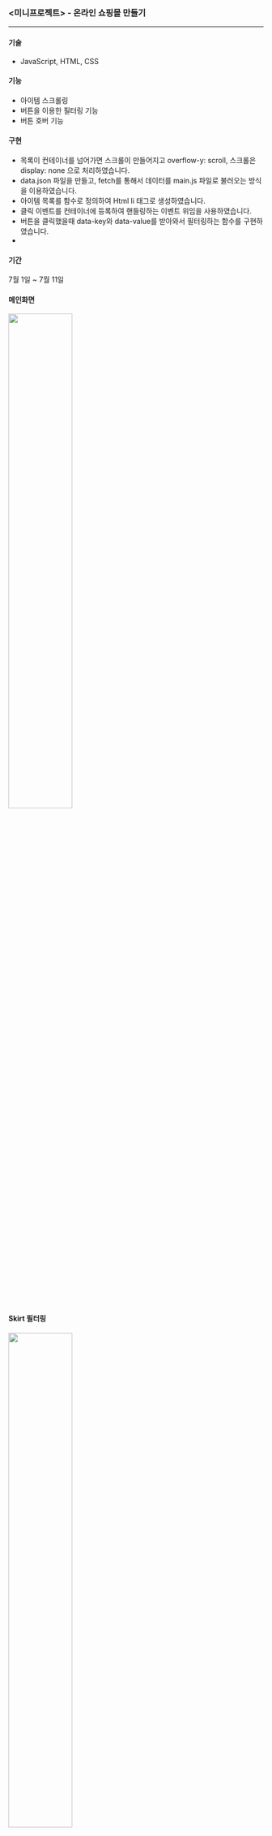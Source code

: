 
### <미니프로젝트> - 온라인 쇼핑몰 만들기
---
#### 기술
- JavaScript, HTML, CSS

#### 기능
- 아이템 스크롤링
- 버튼을 이용한 필터링 기능
- 버튼 호버 기능

#### 구현
- 목록이 컨테이너를 넘어가면 스크롤이 만들어지고 overflow-y: scroll, 스크롤은 display: none 으로 처리하였습니다.
- data.json 파일을 만들고, fetch를 통해서 데이터를 main.js 파일로 불러오는 방식을 이용하였습니다.
- 아이템 목록를 함수로 정의하여 Html li 태그로 생성하였습니다.
- 클릭 이벤트를 컨테이너에 등록하여 핸들링하는 이벤트 위임을 사용하였습니다.
- 버튼을 클릭했을때 data-key와 data-value를 받아와서 필터링하는 함수를 구현하였습니다.
- 
#### 기간
7월 1일 ~ 7월 11일

#### 메인화면
<img src="https://user-images.githubusercontent.com/58972939/178279974-2874286d-026c-4414-81c2-89898ee397e0.png" width="50%" height="50%">

#### Skirt 필터링
<img src="https://user-images.githubusercontent.com/58972939/178286940-bf1117e3-6b75-4038-b69a-f72de2682a0a.png" width="50%" height="50%">

#### Color - Pink 필터링
<img src="https://user-images.githubusercontent.com/58972939/178287491-9ff9ab68-c384-4194-9253-269a1c4d5859.png" width="50%" height="50%">



#### ref
-https://developer.mozilla.org
